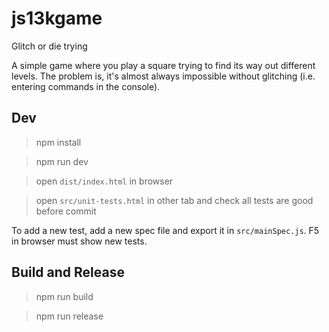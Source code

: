 # js13kgame

Glitch or die trying

A simple game where you play a square trying to find its way out different levels. The problem is, it's almost always impossible without glitching (i.e. entering commands in the console).

## Dev

> npm install

> npm run dev

> open `dist/index.html` in browser

> open `src/unit-tests.html` in other tab and check all tests are good before commit

To add a new test, add a new spec file and export it in `src/mainSpec.js`. F5 in browser must show new tests.

## Build and Release

> npm run build

> npm run release